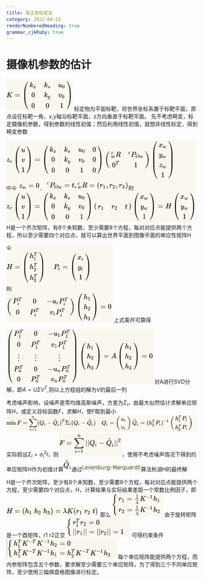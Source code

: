 ```yaml
---
title: 张正友标定法
category: 2022-04-23
renderNumberedHeading: true
grammar_cjkRuby: true
---
```

# 摄像机参数的估计
![enter description here](./images/1650688050916.png)
标定物为平面标靶，将世界坐标系置于标靶平面，原点设在标靶一角，x,y轴沿标靶平面，z方向垂直于标靶平面。
先不考虑畸变，标定摄像机参数，得到参数的线性初值；然后利用线性初值，就想非线性标定，得到畸变参数

![enter description here](./images/1650688286781.png)
H是一个齐次矩阵，有8个未知数，至少需要8个方程，每对对应点能提供两个方程，所以至少需要四个对应点，就可以算出世界平面到图像平面的单应性矩阵H

![enter description here](./images/1650689907003.png)
上式乘开可算得

![enter description here](./images/1650695245093.png)
对A进行SVD分解，即$A=U\Sigma V^T$,则以上方程组的解为$V$的最后一列

考虑噪声影响，设噪声是零均值高斯噪声，方差为$\Sigma_i$，由最大似然估计求解单应矩阵$H$，或定义目标函数$F$，求解$H$，使F取到最小
![enter description here](./images/1650695454889.png)
实际假设$\Sigma_i=\sigma_i^2I$，则![enter description here](./images/1650695511475.png)，使用不考虑噪声情况下得到的单应矩阵H作为初值计算![enter description here](./images/1650695545993.png)通过![enter description here](./images/1650695559745.png)算法秋湖H的最终解

H是一个齐次矩阵，至少有8个未知数，至少需要8个方程，每对对应点能提供两个方程，至少需要四个对应点，H，计算结果与实际结果差距一个常数比例因子，即
![enter description here](./images/1650695670708.png)
那么
![enter description here](./images/1650695683338.png)
由于旋转矩阵是一个酉矩阵，r1 r2正交
![enter description here](./images/1650695725253.png)
可得约束条件
![enter description here](./images/1650695740754.png)
每个单应矩阵能提供两个方程，而内参矩阵包含五个参数，要求解至少需要三个单应矩阵，为了得到三个不同单应矩阵，至少使用三幅棋盘格图像进行标定。

